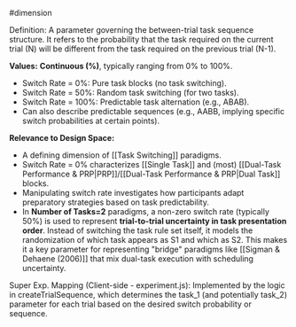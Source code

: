 #dimension

Definition: A parameter governing the between-trial task sequence structure. It refers to the probability that the task required on the current trial (N) will be different from the task required on the previous trial (N-1).

**Values:** **Continuous (%)**, typically ranging from 0% to 100%.

- Switch Rate = 0%: Pure task blocks (no task switching).
- Switch Rate = 50%: Random task switching (for two tasks).
- Switch Rate = 100%: Predictable task alternation (e.g., ABAB).
- Can also describe predictable sequences (e.g., AABB, implying specific switch probabilities at certain points).

**Relevance to Design Space:**

- A defining dimension of [[Task Switching]] paradigms.
- Switch Rate = 0% characterizes [[Single Task]] and (most) [[Dual-Task Performance & PRP|PRP]]/[[Dual-Task Performance & PRP|Dual Task]] blocks.
- Manipulating switch rate investigates how participants adapt preparatory strategies based on task predictability.
- In **Number of Tasks=2** paradigms, a non-zero switch rate (typically 50%) is used to represent **trial-to-trial uncertainty in task presentation order**. Instead of switching the task rule set itself, it models the randomization of which task appears as S1 and which as S2. This makes it a key parameter for representing "bridge" paradigms like [[Sigman & Dehaene (2006)]] that mix dual-task execution with scheduling uncertainty.

Super Exp. Mapping (Client-side - experiment.js): Implemented by the logic in createTrialSequence, which determines the task_1 (and potentially task_2) parameter for each trial based on the desired switch probability or sequence.